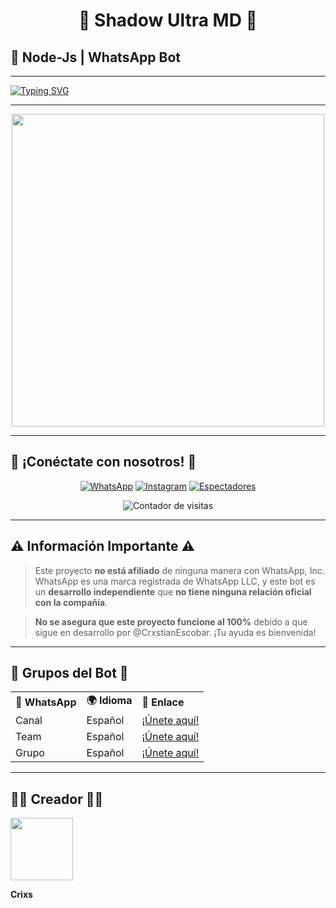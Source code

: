 # <div align="center">🎩 **Shadow Ultra MD** 🎩</div>  
## 📜 **Node-Js | WhatsApp Bot**  

---

<a href="https://git.io/typing-svg">
  <img src="https://readme-typing-svg.demolab.com?font=Oswald&weight=300&size=37&duration=3000&pause=100&color=C7B8EA&background=601D6E00&center=true&vCenter=true&repeat=true&random=FALSO&width=560&height=90&lines=Shadow+Ultra+MD+Edited+By+Wirk👻;;Shadow+Simple+Bot+De+WhatsApp" alt="Typing SVG"/>
</a>

---

<div align="center">
  <img src="https://files.catbox.moe/e4qg5o.jpg" width="500" />
</div>

---

## 🚀 **¡Conéctate con nosotros!** 🚀

<div align="center">
  <a href="https://api.whatsapp.com/send/?phone=+51927238856&text=Hola%20👋%20soporte%20de%20Shadow%20Bot&type=phone_number&app_absent=0" target="blank"><img src="https://img.shields.io/badge/Whatsapp-30302f?style=flat&logo=whatsapp" alt="WhatsApp" /></a>  
  <a href="http://www.instagram.com/usxr.crxxs" target="blank"><img src="https://img.shields.io/badge/Instagram-30302f?style=flat&logo=instagram" alt="Instagram" /></a>  
  <a href="https://github.com/CrxstianEscobar/ShadowUltra-MD/watchers"><img title="Espectadores" src="https://img.shields.io/github/watchers/CrxstianEscobar/ShadowUltra-MD?label=Espectadores&style=social" alt="Espectadores" /></a>  
</div>

<div align="center">
  <p><img src="https://profile-counter.glitch.me/{ShadowUltra-MD}/count.svg" alt="Contador de visitas" /></p>
</div>

---

## ⚠️ **Información Importante** ⚠️

> Este proyecto **no está afiliado** de ninguna manera con WhatsApp, Inc. WhatsApp es una marca registrada de WhatsApp LLC, y este bot es un **desarrollo independiente** que **no tiene ninguna relación oficial con la compañía**.

> **No se asegura que este proyecto funcione al 100%** debido a que sigue en desarrollo por @CrxstianEscobar. ¡Tu ayuda es bienvenida!

---

## 💬 **Grupos del Bot** 💬

<table align="center">
  <tr>
    <td><strong>📱 WhatsApp</strong></td>
    <td><strong>🌍 Idioma</strong></td>
    <td><strong>🔗 Enlace</strong></td>
  </tr>
  <tr>
    <td>Canal</td>
    <td>Español</td>
    <td><a href="https://whatsapp.com/channel/0029VauTE8AHltY1muYir31n">¡Únete aquí!</a></td>
  </tr>
  <tr>
    <td>Team</td>
    <td>Español</td>
    <td><a href="https://whatsapp.com/channel/0029Vafxnat8qIzxOjUrwP41">¡Únete aquí!</a></td>
  </tr>
  <tr>
    <td>Grupo</td>
    <td>Español</td>
    <td><a href="https://chat.whatsapp.com/If3WAOMJqZp2WLqDp9n4Cw">¡Únete aquí!</a></td>
  </tr>
</table>

---

## 👨‍💻 **Creador** 👨‍💻

<a href="https://github.com/Fedelanv13">
  <img src="https://files.catbox.moe/0110im.png" width="100px" />
</a>

**Crixs**
